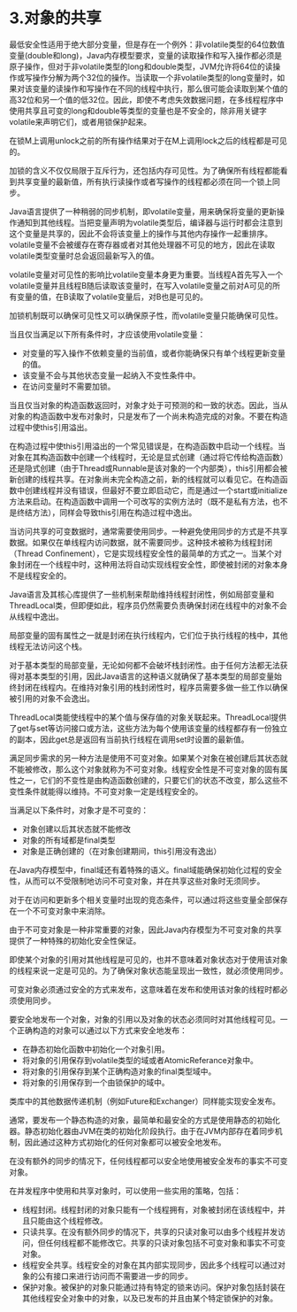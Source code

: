 # 3.对象的共享

最低安全性适用于绝大部分变量，但是存在一个例外：非volatile类型的64位数值变量(double和long)，Java内存模型要求，变量的读取操作和写入操作都必须是原子操作，但对于非volatile类型的long和double类型，JVM允许将64位的读操作或写操作分解为两个32位的操作。当读取一个非volatile类型的long变量时，如果对该变量的读操作和写操作在不同的线程中执行，那么很可能会读取到某个值的高32位和另一个值的低32位。因此，即使不考虑失效数据问题，在多线程程序中使用共享且可变的long和double等类型的变量也是不安全的，除非用关键字volatile来声明它们，或者用锁保护起来。

在锁M上调用unlock之前的所有操作结果对于在M上调用lock之后的线程都是可见的。

加锁的含义不仅仅局限于互斥行为，还包括内存可见性。为了确保所有线程都能看到共享变量的最新值，所有执行读操作或者写操作的线程都必须在同一个锁上同步。

Java语言提供了一种稍弱的同步机制，即volatile变量，用来确保将变量的更新操作通知到其他线程。当把变量声明为volatile类型后，编译器与运行时都会注意到这个变量是共享的，因此不会将该变量上的操作与其他内存操作一起重排序。volatile变量不会被缓存在寄存器或者对其他处理器不可见的地方，因此在读取volatile类型变量时总会返回最新写入的值。

volatile变量对可见性的影响比volatile变量本身更为重要。当线程A首先写入一个volatile变量并且线程B随后读取该变量时，在写入volatile变量之前对A可见的所有变量的值，在B读取了volatile变量后，对B也是可见的。

加锁机制既可以确保可见性又可以确保原子性，而volatile变量只能确保可见性。

当且仅当满足以下所有条件时，才应该使用volatile变量：

+ 对变量的写入操作不依赖变量的当前值，或者你能确保只有单个线程更新变量的值。
+ 该变量不会与其他状态变量一起纳入不变性条件中。
+ 在访问变量时不需要加锁。

当且仅当对象的构造函数返回时，对象才处于可预测的和一致的状态。因此，当从对象的构造函数中发布对象时，只是发布了一个尚未构造完成的对象。不要在构造过程中使this引用溢出。

在构造过程中使this引用溢出的一个常见错误是，在构造函数中启动一个线程。当对象在其构造函数中创建一个线程时，无论是显式创建（通过将它传给构造函数）还是隐式创建（由于Thread或Runnable是该对象的一个内部类），this引用都会被新创建的线程共享。在对象尚未完全构造之前，新的线程就可以看见它。在构造函数中创建线程并没有错误，但最好不要立即启动它，而是通过一个start或initialize方法来启动。在构造函数中调用一个可改写的实例方法时（既不是私有方法，也不是终结方法），同样会导致this引用在构造过程中逸出。

当访问共享的可变数据时，通常需要使用同步。一种避免使用同步的方式是不共享数据。如果仅在单线程内访问数据，就不需要同步。这种技术被称为线程封闭（Thread Confinement），它是实现线程安全性的最简单的方式之一。当某个对象封闭在一个线程中时，这种用法将自动实现线程安全性，即使被封闭的对象本身不是线程安全的。

Java语言及其核心库提供了一些机制来帮助维持线程封闭性，例如局部变量和ThreadLocal类，但即便如此，程序员仍然需要负责确保封闭在线程中的对象不会从线程中逸出。

局部变量的固有属性之一就是封闭在执行线程内，它们位于执行线程的栈中，其他线程无法访问这个栈。

对于基本类型的局部变量，无论如何都不会破坏栈封闭性。由于任何方法都无法获得对基本类型的引用，因此Java语言的这种语义就确保了基本类型的局部变量始终封闭在线程内。在维持对象引用的栈封闭性时，程序员需要多做一些工作以确保被引用的对象不会逸出。

ThreadLocal类能使线程中的某个值与保存值的对象关联起来。ThreadLocal提供了get与set等访问接口或方法，这些方法为每个使用该变量的线程都存有一份独立的副本，因此get总是返回有当前执行线程在调用set时设置的最新值。

满足同步需求的另一种方法是使用不可变对象。如果某个对象在被创建后其状态就不能被修改，那么这个对象就称为不可变对象。线程安全性是不可变对象的固有属性之一，它们的不变性是由构造函数创建的，只要它们的状态不改变，那么这些不变性条件就能得以维持。不可变对象一定是线程安全的。

当满足以下条件时，对象才是不可变的：

+ 对象创建以后其状态就不能修改
+ 对象的所有域都是final类型
+ 对象是正确创建的（在对象创建期间，this引用没有逸出）

在Java内存模型中，final域还有着特殊的语义。final域能确保初始化过程的安全性，从而可以不受限制地访问不可变对象，并在共享这些对象时无须同步。

对于在访问和更新多个相关变量时出现的竞态条件，可以通过将这些变量全部保存在一个不可变对象中来消除。

由于不可变对象是一种非常重要的对象，因此Java内存模型为不可变对象的共享提供了一种特殊的初始化安全性保证。

即使某个对象的引用对其他线程是可见的，也并不意味着对象状态对于使用该对象的线程来说一定是可见的。为了确保对象状态能呈现出一致性，就必须使用同步。

可变对象必须通过安全的方式来发布，这意味着在发布和使用该对象的线程时都必须使用同步。

要安全地发布一个对象，对象的引用以及对象的状态必须同时对其他线程可见。一个正确构造的对象可以通过以下方式来安全地发布：

+ 在静态初始化函数中初始化一个对象引用。
+ 将对象的引用保存到volatile类型的域或者AtomicReferance对象中。
+ 将对象的引用保存到某个正确构造对象的final类型域中。
+ 将对象的引用保存到一个由锁保护的域中。

类库中的其他数据传递机制（例如Future和Exchanger）同样能实现安全发布。

通常，要发布一个静态构造的对象，最简单和最安全的方式是使用静态的初始化器。静态初始化器由JVM在类的初始化阶段执行。由于在JVM内部存在着同步机制，因此通过这种方式初始化的任何对象都可以被安全地发布。

在没有额外的同步的情况下，任何线程都可以安全地使用被安全发布的事实不可变对象。

在并发程序中使用和共享对象时，可以使用一些实用的策略，包括：

+ 线程封闭。线程封闭的对象只能有一个线程拥有，对象被封闭在该线程中，并且只能由这个线程修改。
+ 只读共享。在没有额外同步的情况下，共享的只读对象可以由多个线程并发访问，但任何线程都不能修改它。共享的只读对象包括不可变对象和事实不可变对象。
+ 线程安全共享。线程安全的对象在其内部实现同步，因此多个线程可以通过对象的公有接口来进行访问而不需要进一步的同步。
+ 保护对象。被保护的对象只能通过持有特定的锁来访问。保护对象包括封装在其他线程安全对象中的对象，以及已发布的并且由某个特定锁保护的对象。
